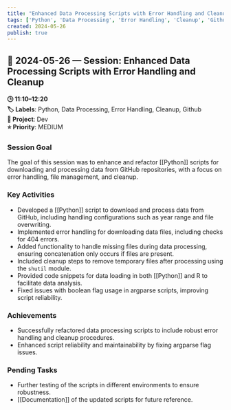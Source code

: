 ```yaml
---
title: "Enhanced Data Processing Scripts with Error Handling and Cleanup"
tags: ['Python', 'Data Processing', 'Error Handling', 'Cleanup', 'Github']
created: 2024-05-26
publish: true
---
```


## 📅 2024-05-26 — Session: Enhanced Data Processing Scripts with Error Handling and Cleanup

**🕒 11:10–12:20**  
**🏷️ Labels**: Python, Data Processing, Error Handling, Cleanup, Github  
**📂 Project**: Dev  
**⭐ Priority**: MEDIUM  


### Session Goal
The goal of this session was to enhance and refactor [[Python]] scripts for downloading and processing data from GitHub repositories, with a focus on error handling, file management, and cleanup.

### Key Activities
- Developed a [[Python]] script to download and process data from GitHub, including handling configurations such as year range and file overwriting.
- Implemented error handling for downloading data files, including checks for 404 errors.
- Added functionality to handle missing files during data processing, ensuring concatenation only occurs if files are present.
- Included cleanup steps to remove temporary files after processing using the `shutil` module.
- Provided code snippets for data loading in both [[Python]] and R to facilitate data analysis.
- Fixed issues with boolean flag usage in argparse scripts, improving script reliability.

### Achievements
- Successfully refactored data processing scripts to include robust error handling and cleanup procedures.
- Enhanced script reliability and maintainability by fixing argparse flag issues.

### Pending Tasks
- Further testing of the scripts in different environments to ensure robustness.
- [[Documentation]] of the updated scripts for future reference.
